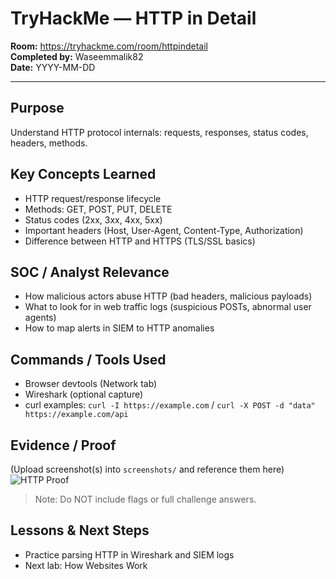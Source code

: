 # TryHackMe — HTTP in Detail

**Room:** https://tryhackme.com/room/httpindetail  
**Completed by:** Waseemmalik82  
**Date:** YYYY-MM-DD

---

## Purpose
Understand HTTP protocol internals: requests, responses, status codes, headers, methods.

## Key Concepts Learned
- HTTP request/response lifecycle
- Methods: GET, POST, PUT, DELETE
- Status codes (2xx, 3xx, 4xx, 5xx)
- Important headers (Host, User-Agent, Content-Type, Authorization)
- Difference between HTTP and HTTPS (TLS/SSL basics)

## SOC / Analyst Relevance
- How malicious actors abuse HTTP (bad headers, malicious payloads)
- What to look for in web traffic logs (suspicious POSTs, abnormal user agents)
- How to map alerts in SIEM to HTTP anomalies

## Commands / Tools Used
- Browser devtools (Network tab)
- Wireshark (optional capture)
- curl examples: `curl -I https://example.com` / `curl -X POST -d "data" https://example.com/api`

## Evidence / Proof
(Upload screenshot(s) into `screenshots/` and reference them here)
![HTTP Proof](./screenshots/http-detail-1.png)

> Note: Do NOT include flags or full challenge answers.

## Lessons & Next Steps
- Practice parsing HTTP in Wireshark and SIEM logs
- Next lab: How Websites Work
